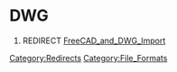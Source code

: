 # DWG

1.  REDIRECT [FreeCAD\_and\_DWG\_Import](FreeCAD_and_DWG_Import.md)



[Category:Redirects](Category:Redirects.md) [Category:File\_Formats](Category:File_Formats.md)

